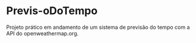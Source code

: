 # Previs-oDoTempo
Projeto prático em andamento de um sistema de previsão do tempo com a API do openweathermap.org.   
